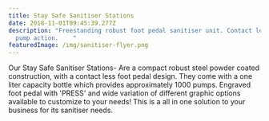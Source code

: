 ```yaml
---
title: Stay Safe Sanitiser Stations
date: 2018-11-01T09:45:39.277Z
description: "Freestanding robust foot pedal sanitiser unit. Contact less foot
  pump action.    "
featuredImage: /img/sanitiser-flyer.png
---
```

Our Stay Safe Sanitiser Stations- Are a compact robust steel powder coated construction, with a contact less foot pedal design. They come with a one liter capacity bottle which provides approximately 1000 pumps. Engraved foot pedal with 'PRESS' and wide variation of different graphic options available to customize to your needs! This is a all in one solution to your business for its sanitiser needs.